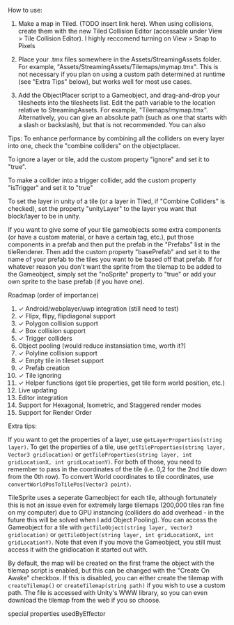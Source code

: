 How to use:

1. Make a map in Tiled. (TODO insert link here). When using collisions, create them with the new Tiled Collision Editor (accessable under View > Tile Collision Editor). I highly reccomend turning on View > Snap to Pixels

2. Place your .tmx files somewhere in the Assets/StreamingAssets folder. For example, "Assets/StreamingAssets/Tilemaps/mymap.tmx". This is not necessary if you plan on using a custom path determined at runtime (see "Extra Tips" below), but works well for most use cases.

4. Add the ObjectPlacer script to a Gameobject, and drag-and-drop your tilesheets into the tilesheets list. Edit the path variable to the location relative to StreamingAssets. For example, "Tilemaps/mymap.tmx". Alternatively, you can give an absolute path (such as one that starts with a slash or backslash), but that is not recommended. You can also

Tips:
To enhance performance by combining all the colliders on every layer into one, check the "combine colliders" on the objectplacer.

To ignore a layer or tile, add the custom property "ignore" and set it to "true".  

To make a collider into a trigger collider, add the custom property "isTrigger" and set it to "true"  

To set the layer in unity of a tile (or a layer in Tiled, if "Combine Colliders" is checked), set the property "unityLayer" to the layer you want that block/layer to be in unity.

If you want to give some of your tile gameobjects some extra components (or have a custom material, or have a certain tag, etc.), put those components in a prefab and then put the prefab in the "Prefabs" list in the tileRenderer. Then add the custom property "basePrefab" and set it to the name of your prefab to the tiles you want to be based off that prefab. If for whatever reason you don't want the sprite from the tilemap to be added to the Gameobject, simply set the "noSprite" property to "true" or add your own sprite to the base prefab (if you have one).

Roadmap (order of importance)
1. ✓ Android/webplayer/uwp integration (still need to test)  
2. ✓ Flipx, flipy, flipdiagonal support  
3. ✓ Polygon collision support    
4. ✓ Box collision support    
5. ✓ Trigger colliders  
6. Object pooling (would reduce instansiation time, worth it?)
7. ✓ Polyline collision support    
8. ✓ Empty tile in tileset support  
9. ✓ Prefab creation  
10. ✓ Tile ignoring  
11. ✓ Helper functions (get tile properties, get tile form world position, etc.)  
12. Live updating  
13. Editor integration  
14. Support for Hexagonal, Isometric, and Staggered render modes
15. Support for Render Order

Extra tips:

If you want to get the properties of a layer, use `getLayerProperties(string layer)`. To get the properties of a tile, use `getTileProperties(string layer, Vector3 gridlocation)` or `getTileProperties(string layer, int gridLocationX, int gridLocationY)`. For both of those, you need to remember to pass in the coordinates of the tile (i.e. 0,2 for the 2nd tile down from the 0th row). To convert World coordinates to tile coordinates, use `convertWorldPosToTilePos(Vector3 point)`.  

TileSprite uses a seperate Gameobject for each tile, although fortunately this is not an issue even for extremely large tilemaps (200,000 tiles ran fine on my computer) due to GPU instancing (colliders do add overhead - in the future this will be solved when I add Object Pooling). You can access the Gameobject for a tile with `getTileObject(string layer, Vector3 gridlocation)` or `getTileObject(string layer, int gridLocationX, int gridLocationY)`. Note that even if you move the Gameobject, you still must access it with the gridlocation it started out with.

By default, the map will be created on the first frame the object with the tilemap script is enabled, but this can be changed with the "Create On Awake" checkbox. If this is disabled, you can either create the tilemap with `createTilemap()` or `createTilemap(string path)` if you wish to use a custom path. The file is accessed with Unity's WWW library, so you can even download the tilemap from the web if you so choose.


special properties
usedByEffector